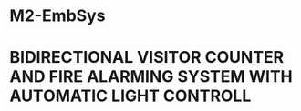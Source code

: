 # M2-EmbSys

# BIDIRECTIONAL VISITOR COUNTER AND FIRE ALARMING SYSTEM WITH AUTOMATIC LIGHT CONTROLL

